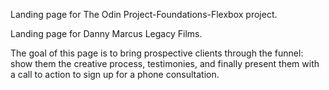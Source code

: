 Landing page for The Odin Project-Foundations-Flexbox project.

Landing page for Danny Marcus Legacy Films.

The goal of this page is to bring prospective clients through the funnel: show them the creative process, testimonies, and finally present them with a call to action to sign up for a phone consultation.